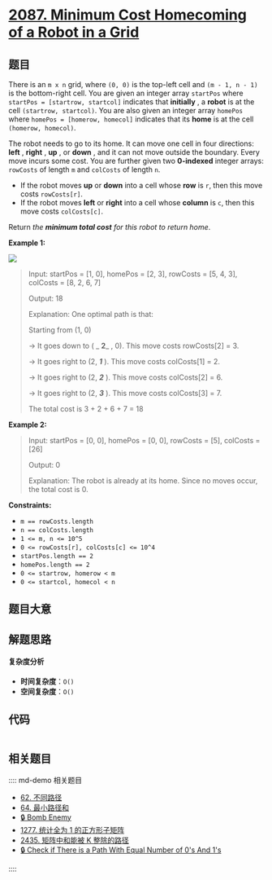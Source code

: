 # [2087. Minimum Cost Homecoming of a Robot in a Grid](https://leetcode.com/problems/minimum-cost-homecoming-of-a-robot-in-a-grid/)

## 题目

There is an `m x n` grid, where `(0, 0)` is the top-left cell and `(m - 1, n -
1)` is the bottom-right cell. You are given an integer array `startPos` where
`startPos = [startrow, startcol]` indicates that **initially** , a **robot**
is at the cell `(startrow, startcol)`. You are also given an integer array
`homePos` where `homePos = [homerow, homecol]` indicates that its **home** is
at the cell `(homerow, homecol)`.

The robot needs to go to its home. It can move one cell in four directions:
**left** , **right** , **up** , or **down** , and it can not move outside the
boundary. Every move incurs some cost. You are further given two **0-indexed**
integer arrays: `rowCosts` of length `m` and `colCosts` of length `n`.

- If the robot moves **up** or **down** into a cell whose **row** is `r`, then this move costs `rowCosts[r]`.
- If the robot moves **left** or **right** into a cell whose **column** is `c`, then this move costs `colCosts[c]`.

Return _the **minimum total cost** for this robot to return home_.

**Example 1:**

![](https://assets.leetcode.com/uploads/2021/10/11/eg-1.png)

> Input: startPos = [1, 0], homePos = [2, 3], rowCosts = [5, 4, 3], colCosts = [8, 2, 6, 7]
>
> Output: 18
>
> Explanation: One optimal path is that:
>
> Starting from (1, 0)
>
> -> It goes down to ( _ **2**_ , 0). This move costs rowCosts[2] = 3.
>
> -> It goes right to (2, _**1**_ ). This move costs colCosts[1] = 2.
>
> -> It goes right to (2, _**2**_ ). This move costs colCosts[2] = 6.
>
> -> It goes right to (2, _**3**_ ). This move costs colCosts[3] = 7.
>
> The total cost is 3 + 2 + 6 + 7 = 18

**Example 2:**

> Input: startPos = [0, 0], homePos = [0, 0], rowCosts = [5], colCosts = [26]
>
> Output: 0
>
> Explanation: The robot is already at its home. Since no moves occur, the total cost is 0.

**Constraints:**

- `m == rowCosts.length`
- `n == colCosts.length`
- `1 <= m, n <= 10^5`
- `0 <= rowCosts[r], colCosts[c] <= 10^4`
- `startPos.length == 2`
- `homePos.length == 2`
- `0 <= startrow, homerow < m`
- `0 <= startcol, homecol < n`

## 题目大意

## 解题思路

#### 复杂度分析

- **时间复杂度**：`O()`
- **空间复杂度**：`O()`

## 代码

```javascript

```

## 相关题目

:::: md-demo 相关题目

- [62. 不同路径](./0062.md)
- [64. 最小路径和](https://leetcode.com/problems/minimum-path-sum)
- [🔒 Bomb Enemy](https://leetcode.com/problems/bomb-enemy)
- [1277. 统计全为 1 的正方形子矩阵](https://leetcode.com/problems/count-square-submatrices-with-all-ones)
- [2435. 矩阵中和能被 K 整除的路径](https://leetcode.com/problems/paths-in-matrix-whose-sum-is-divisible-by-k)
- [🔒 Check if There is a Path With Equal Number of 0's And 1's](https://leetcode.com/problems/check-if-there-is-a-path-with-equal-number-of-0s-and-1s)

::::
